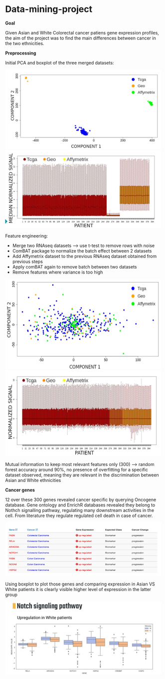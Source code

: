 # Data-mining-project

**Goal**

Given Asian and White Colorectal cancer patiens gene expression profiles, the aim of the project was to find the main differences between cancer in the two ethnicities.

**Preprocessing** 

Initial PCA and boxplot of the three merged datasets:
<p float="left">
  <img src="https://github.com/Riccardo-Cpt/Images/blob/main/Initial_PCA.png" width="500" /> 
  <img src="https://github.com/Riccardo-Cpt/Images/blob/main/Initial_boxplot.png" width="500" />
</p>

Feature engineering:
* Merge two RNAseq datasets --> use t-test to remove rows with noise
* ComBAT package to normalize the batch effect between 2 datasets
* Add Affymetrix dataset to the previous RNAseq dataset obtained from previous steps
* Apply comBAT again to remove batch between two datasets
* Remove features where variance is too high 

<p float="left">
  <img src="https://github.com/Riccardo-Cpt/Images/blob/main/PCA_after.png" width="500" /> 
  <img src="https://github.com/Riccardo-Cpt/Images/blob/main/Boxplot_after.png" width="500" />
</p>

Mutual information to keep most relevant features only (300) --> random forest accuracy around 90%, no presence of overfitting for a specific dataset observed, meaning they are relevant in the discrimination between Asian and White ethnicities

**Cancer genes**

12 over these 300 genes revealed cancer specific by querying Oncogene database. Gene ontology and EnrichR databases revealed they belong to Nothch signalling pathway, regulating many downstream activities in the cell. From literature they regulate regulated cell death in case of cancer.

<img src="https://github.com/Riccardo-Cpt/Images/blob/main/Cancer_genes.png" width="500" /> 

Using boxplot to plot those genes and comparing expression in Asian VS White patients it is clearly visible higher level of expression in the latter group

<img src="https://github.com/Riccardo-Cpt/Images/blob/main/Notch_genes.png" width="500" />

